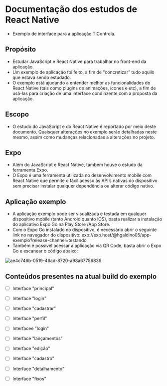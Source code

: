 # Documentação dos estudos de React Native
- Exemplo de interface para a aplicação TiControla.

## Propósito
- Estudar JavaScript e React Native para trabalhar no front-end da aplicação.
- Um exemplo de aplicação foi feito, a fim de "concretizar" tudo aquilo que estava sendo estudado.
- O exemplo está ajudando a entender melhor as funcionalidades do React Native (tais como plugins de animações, ícones e etc), a fim de usá-las para criação de uma interface condinzente com a proposta da aplicação. 

## Escopo
- O estudo do JavaScript e do React Native é reportado por meio deste documento. Quaisquer alterações no exemplo serão detalhadas neste mesmo, assim como mudanças relacionadas a alterações no projeto.

## Expo
- Além do JavaScript e React Native, também houve o estudo da ferramenta Expo.
- O Expo é uma ferramenta utilizada no desenvolvimento mobile com React Native que permite o fácil acesso às API’s nativas do dispositivo sem precisar instalar qualquer dependência ou alterar código nativo.

## Aplicação exemplo
- A aplicação exemplo pode ser visualizada e testada em qualquer dispositivo mobile (tanto Android quanto iOS), basta realizar a instalação do aplicativo Expo Go na Play Store /App Store.
- Com o Expo Go instalado no dispositivo, é necessário abrir o seguinte link no navegador do dispositivo: exp://exp.host/@hgaldino05/app-exemplo?release-channel=testando
- Também é possível acessar a aplicação via QR Code, basta abrir o Expo Go e escanear o código abaixo:

![ae4c746b-0519-46ad-8720-a98a67756839](https://user-images.githubusercontent.com/87650191/177001180-724bd774-877d-43d4-955d-4e6ba8f569a5.jpg)

 
## Conteúdos presentes na atual build do exemplo
- [ ] Interface "principal"
- [ ] Interface "login"
- [ ] Interface "cadastrar"
- [ ] Interface "perfil"
- [ ] Interfacee "login"
- [ ] Interface "lançamentos"
- [ ] Interface "edição"
- [ ] Interface "cadastro"
- [ ] Interface "detalhamento"
- [ ] Interface "fixos"



